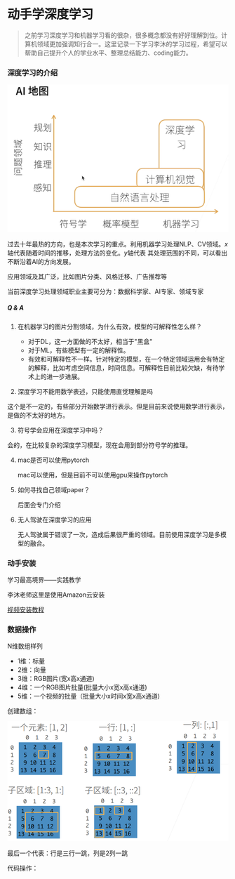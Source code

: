# 动手学深度学习

> 之前学习深度学习和机器学习看的很杂，很多概念都没有好好理解到位。计算机领域更加强调知行合一。这里记录一下学习李沐的学习过程，希望可以帮助自己提升个人的学业水平、整理总结能力、coding能力。

### 深度学习的介绍

![image-20211019111841822](动手学深度学习.assets/image-20211019111841822.png)

过去十年最热的方向，也是本次学习的重点。利用机器学习处理NLP、CV领域。$x$轴代表随着时间的推移，处理方法的变化。$y$轴代表 其处理范围的不同，可以看出不断沿着AI的方向发展。

应用领域及其广泛，比如图片分类、风格迁移、广告推荐等

当前深度学习处理领域职业主要可分为：数据科学家、AI专家、领域专家

##### Q & A

1. 在机器学习的图片分割领域，为什么有效，模型的可解释性怎么样？

   - 对于DL，这一方面做的不太好，相当于"黑盒"
   - 对于ML，有些模型有一定的解释性。
   - 有效和可解释性不一样。针对特定的模型，在一个特定领域运用会有特定的解释，比如考虑空间信息，时间信息。可解释性目前比较欠缺，有待学术上的进一步进展。

2.  深度学习不能用数学表述，只能使用直觉理解是吗

   这个是不一定的，有些部分开始数学进行表示。但是目前来说使用数学进行表示，是做的不太好的地方。

3.  符号学会应用在深度学习中吗？

   会的，在比较复杂的深度学习模型，现在会用到部分符号学的推理。

4. mac是否可以使用pytorch

   mac可以使用，但是目前不可以使用gpu来操作pytorch

5. 如何寻找自己领域paper？

   后面会专门介绍

6. 无人驾驶在深度学习的应用

   无人驾驶属于错误了一次，造成后果很严重的领域。目前使用深度学习是多模型的融合。

### 动手安装

学习最高境界——实践教学

李沐老师这里是使用Amazon云安装

[视频安装教程](https://zh-v2.d2l.ai/chapter_installation/index.html)



### 数据操作

N维数组样列

- 1维：标量
- 2维：向量
- 3维：RGB图片(宽x高x通道)
- 4维：一个RGB图片批量(批量大小x宽x高x通道)
- 5维：一个视频的批量（批量大小x时间x宽x高x通道)



创建数组：

![image-20211019151845093](动手学深度学习.assets/image-20211019151845093.png)



最后一个代表：行是三行一跳，列是2列一跳



代码操作：

